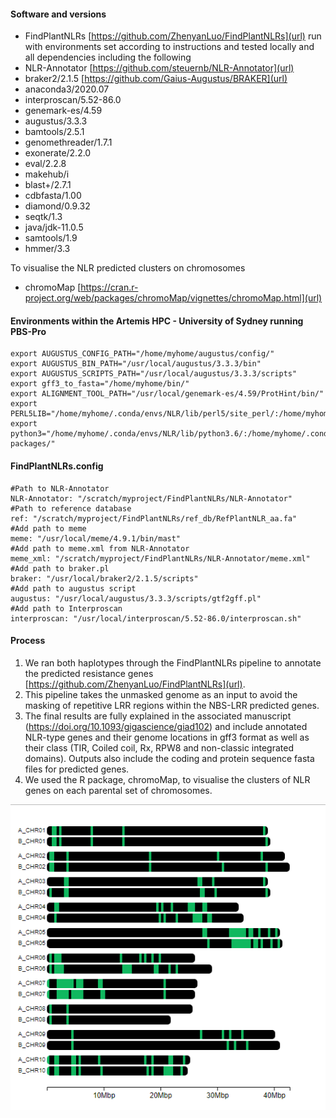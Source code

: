 #### Software and versions 

- FindPlantNLRs [https://github.com/ZhenyanLuo/FindPlantNLRs](url) run with environments set according to instructions and tested locally and all dependencies including the following
- NLR-Annotator [https://github.com/steuernb/NLR-Annotator](url)
- braker2/2.1.5 [https://github.com/Gaius-Augustus/BRAKER](url)
- anaconda3/2020.07
- interproscan/5.52-86.0
- genemark-es/4.59
- augustus/3.3.3
- bamtools/2.5.1
- genomethreader/1.7.1
- exonerate/2.2.0
- eval/2.2.8
- makehub/i
- blast+/2.7.1
- cdbfasta/1.00
- diamond/0.9.32
- seqtk/1.3
- java/jdk-11.0.5
- samtools/1.9
- hmmer/3.3
  
To visualise the NLR predicted clusters on chromosomes 
- chromoMap [https://cran.r-project.org/web/packages/chromoMap/vignettes/chromoMap.html](url)

#### Environments within the Artemis HPC - University of Sydney running PBS-Pro

```
export AUGUSTUS_CONFIG_PATH="/home/myhome/augustus/config/"
export AUGUSTUS_BIN_PATH="/usr/local/augustus/3.3.3/bin"
export AUGUSTUS_SCRIPTS_PATH="/usr/local/augustus/3.3.3/scripts"
export gff3_to_fasta="/home/myhome/bin/"
export ALIGNMENT_TOOL_PATH="/usr/local/genemark-es/4.59/ProtHint/bin/"
export PERL5LIB="/home/myhome/.conda/envs/NLR/lib/perl5/site_perl/:/home/myhome/.conda/envs/NLR/lib/perl5/core_perl/:/home/myhome/.conda/envs/NLR/lib/perl5/vendor_perl/"
export python3="/home/myhome/.conda/envs/NLR/lib/python3.6/:/home/myhome/.conda/envs/NLR/lib/python3.6/site-packages/"
```
#### FindPlantNLRs.config

```
#Path to NLR-Annotator
NLR-Annotator: "/scratch/myproject/FindPlantNLRs/NLR-Annotator"
#Path to reference database
ref: "/scratch/myproject/FindPlantNLRs/ref_db/RefPlantNLR_aa.fa"
#Add path to meme
meme: "/usr/local/meme/4.9.1/bin/mast"
#Add path to meme.xml from NLR-Annotator
meme_xml: "/scratch/myproject/FindPlantNLRs/NLR-Annotator/meme.xml"
#Add path to braker.pl
braker: "/usr/local/braker2/2.1.5/scripts"
#Add path to augustus script
augustus: "/usr/local/augustus/3.3.3/scripts/gtf2gff.pl"
#Add path to Interproscan
interproscan: "/usr/local/interproscan/5.52-86.0/interproscan.sh"
```

#### Process

1.  We ran both haplotypes through the FindPlantNLRs pipeline to annotate the predicted resistance genes [https://github.com/ZhenyanLuo/FindPlantNLRs](url).
2.  This pipeline takes the unmasked genome as an input to avoid the masking of repetitive LRR regions within the NBS-LRR predicted genes.
3.  The final results are fully explained in the associated manuscript (https://doi.org/10.1093/gigascience/giad102) and include annotated NLR-type genes and their genome locations in gff3 format as well as their class (TIR, Coiled coil, Rx, RPW8 and non-classic integrated domains). Outputs also include the coding and protein sequence fasta files for predicted genes.
4.  We used the R package, chromoMap, to visualise the clusters of NLR genes on each parental set of chromosomes.
   
![Alt text](https://github.com/peritob/Theobroma-cacao-genome/blob/main/AB_NLR_crop.png)



  
